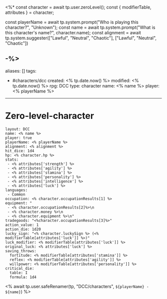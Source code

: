 <%*
const character = await tp.user.zeroLevel();
const { modifierTable, attributes } = character;

const playerName = await tp.system.prompt("Who is playing this character?", "Unknown");
const name = await tp.system.prompt("What is this character's name?", character.name);
const alignment = await tp.system.suggester(["Lawful", "Neutral", "Chaotic"], ["Lawful", "Neutral", "Chaotic"])

-%>
---
aliases:  []
tags:
 - #characters/dcc
created: <% tp.date.now() %>
modified: <% tp.date.now() %>
rpg: DCC
type: character
name: <% name %>
player: <% playerName %>
---

# Zero-level-character

```statblock
layout: DCC
name: <% name %>
player: true
playerName: <% playerName %>
alignment: <% alignment %>
hit_dice: 1d4
hp: <% character.hp %>
stats: 
 - <% attributes['strength'] %>
 - <% attributes['agility'] %>
 - <% attributes['stamina'] %>
 - <% attributes['personality'] %>
 - <% attributes['intelligence'] %>
 - <% attributes['luck'] %>
languages:
 - Common
occupation: <% character.occupationResults[1] %>
equipment: "
 - <% character.occupationResults[2]%>\n
 - <% character.money %>\n
 - <% character.equipment %>\n"
tradegoods: "<%character.occupationResults[3]%>"
action_value: 1
action_die: 1d20
lucky_sign: "<% character.luckySign %> (<% modifierTable[attributes['luck']] %>)"
luck_modifier: <% modifierTable[attributes['luck']] %>
original_luck: <% attributes['luck'] %>
saving_throws:
  fortitude: <% modifierTable[attributes['stamina']] %>
  reflex: <% modifierTable[attributes['agility']] %>
  willpower: <% modifierTable[attributes['personality']] %>
critical_die:
  table: I
  formula: 1d4
```

<% await tp.user.safeRenamer(tp, "DCC/characters", `${playerName} - ${name}`) %>